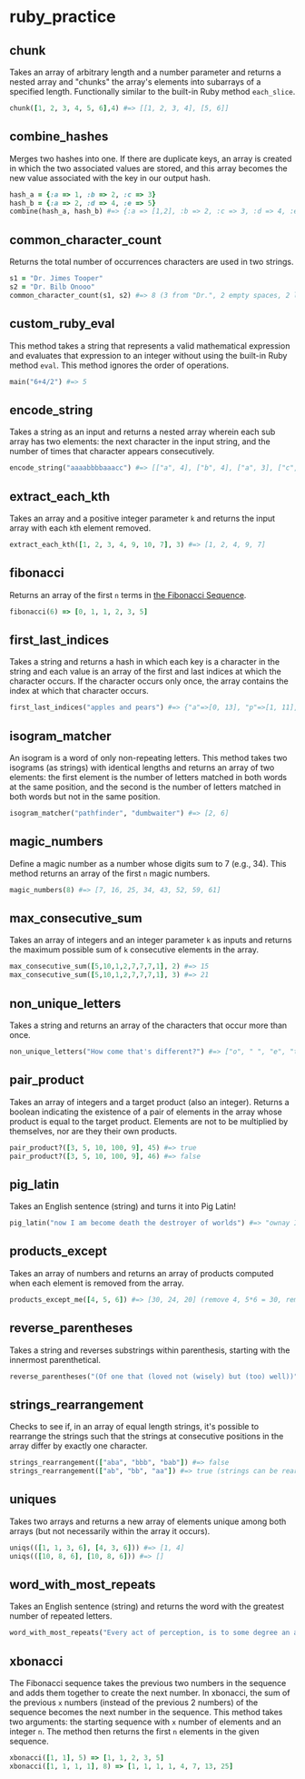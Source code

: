# ruby_practice

chunk
---------------------

Takes an array of arbitrary length and a number parameter and returns a nested array and "chunks" the array's elements into subarrays of a specified length.  Functionally similar to the built-in Ruby method `each_slice`.

```ruby
chunk([1, 2, 3, 4, 5, 6],4) #=> [[1, 2, 3, 4], [5, 6]]
```


combine_hashes
---------------------

Merges two hashes into one.  If there are duplicate keys, an array is created in which the two associated values are stored, and this array becomes the new value associated with the key in our output hash.

```ruby
hash_a = {:a => 1, :b => 2, :c => 3}
hash_b = {:a => 2, :d => 4, :e => 5}
combine(hash_a, hash_b) #=> {:a => [1,2], :b => 2, :c => 3, :d => 4, :e => 5}
```


common_character_count
---------------------

Returns the total number of occurrences characters are used in two strings.

```ruby
s1 = "Dr. Jimes Tooper"
s2 = "Dr. Bilb Onooo"
common_character_count(s1, s2) #=> 8 (3 from "Dr.", 2 empty spaces, 2 lowercase "o", 1 lowercase "i")
```

custom_ruby_eval
---------------------

This method takes a string that represents a valid mathematical expression and evaluates that expression to an integer without using the built-in Ruby method `eval`.  This method ignores the order of operations.

```ruby
main("6+4/2") #=> 5
```

encode_string
---------------------

Takes a string as an input and returns a nested array wherein each sub array has two elements:  the next character in the input string, and the number of times that character appears consecutively.

```ruby
encode_string("aaaabbbbaaacc") #=> [["a", 4], ["b", 4], ["a", 3], ["c", 2]]
```

extract_each_kth
---------------------

Takes an array and a positive integer parameter `k` and returns the input array with each `k`th element removed.

```ruby
extract_each_kth([1, 2, 3, 4, 9, 10, 7], 3) #=> [1, 2, 4, 9, 7]
```

fibonacci
---------------------

Returns an array of the first `n` terms in [the Fibonacci Sequence](https://en.wikipedia.org/wiki/Fibonacci_number).

```ruby
fibonacci(6) => [0, 1, 1, 2, 3, 5]
```

first_last_indices
---------------------

Takes a string and returns a hash in which each key is a character in the string and each value is an array of the first and last indices at which the character occurs.  If the character occurs only once, the array contains the index at which that character occurs.

```ruby
first_last_indices("apples and pears") #=> {"a"=>[0, 13], "p"=>[1, 11], "l"=>[3], "e"=>[4, 12], "s"=>[5, 15], " "=>[6, 10], "n"=>[8], "d"=>[9], "r"=>[14]}
```

isogram_matcher
---------------------

An isogram is a word of only non-repeating letters.  This method takes two isograms (as strings) with identical lengths and returns an array of two elements: the first element is the number of letters matched in both words at the same position, and the second is the number of letters matched in both words but not in the same position.

```ruby
isogram_matcher("pathfinder", "dumbwaiter") #=> [2, 6]
```

magic_numbers
---------------------

Define a magic number as a number whose digits sum to 7 (e.g., 34).  This method returns an array of the first `n` magic numbers.

```ruby
magic_numbers(8) #=> [7, 16, 25, 34, 43, 52, 59, 61]
```

max_consecutive_sum
---------------------

Takes an array of integers and an integer parameter `k` as inputs and returns the maximum possible sum of `k` consecutive elements in the array.

```ruby
max_consecutive_sum([5,10,1,2,7,7,7,1], 2) #=> 15
max_consecutive_sum([5,10,1,2,7,7,7,1], 3) #=> 21
```

non_unique_letters
---------------------

Takes a string and returns an array of the characters that occur more than once.

```ruby
non_unique_letters("How come that's different?") #=> ["o", " ", "e", "t", "f"]
```

pair_product
---------------------

Takes an array of integers and a target product (also an integer).  Returns a boolean indicating the existence of a pair of elements in the array whose product is equal to the target product.  Elements are not to be multiplied by themselves, nor are they their own products.

```ruby
pair_product?([3, 5, 10, 100, 9], 45) #=> true
pair_product?([3, 5, 10, 100, 9], 46) #=> false
```

pig_latin
---------------------

Takes an English sentence (string) and turns it into Pig Latin!

```ruby
pig_latin("now I am become death the destroyer of worlds") #=> "ownay Iay amay ecomebay eathday ethay estroyerday ofay orldsway"
```

products_except
---------------------

Takes an array of numbers and returns an array of products computed when each element is removed from the array.

```ruby
products_except_me([4, 5, 6]) #=> [30, 24, 20] (remove 4, 5*6 = 30, remove 5, 4*6=24, remove 6, 4*5 = 20)
```


reverse_parentheses
---------------------

Takes a string and reverses substrings within parenthesis, starting with the innermost parenthetical.

```ruby
reverse_parentheses("(Of one that (loved not (wisely) but (too) well))") #=> "loved not ylesiw but oot well taht eno fO"
```


strings_rearrangement
---------------------

Checks to see if, in an array of equal length strings, it's possible to rearrange the strings such that the strings at consecutive positions in the array differ by exactly one character.

```ruby
strings_rearrangement(["aba", "bbb", "bab"]) #=> false
strings_rearrangement(["ab", "bb", "aa"]) #=> true (strings can be rearranged as "aa", "ab", "bb")
```

uniques
---------------------

Takes two arrays and returns a new array of elements unique among both arrays (but not necessarily within the array it occurs).

```ruby
uniqs(([1, 1, 3, 6], [4, 3, 6])) #=> [1, 4]
uniqs(([10, 8, 6], [10, 8, 6])) #=> []
```

word_with_most_repeats
---------------------

Takes an English sentence (string) and returns the word with the greatest number of repeated letters.

```ruby
word_with_most_repeats("Every act of perception, is to some degree an act of creation, and every act of memory is to some degree an act of imagination.") #=> "imagination."
```

xbonacci
---------------------

The Fibonacci sequence takes the previous two numbers in the sequence and adds them together to create the next number.  In xbonacci, the sum of the previous `x` numbers (instead of the previous 2 numbers) of the sequence becomes the next number in the sequence.  This method takes two arguments: the starting sequence with `x` number of elements and an integer `n`. The method then returns the first `n` elements in the given sequence.

```ruby
xbonacci([1, 1], 5) => [1, 1, 2, 3, 5]
xbonacci([1, 1, 1, 1], 8) => [1, 1, 1, 1, 4, 7, 13, 25]
```
